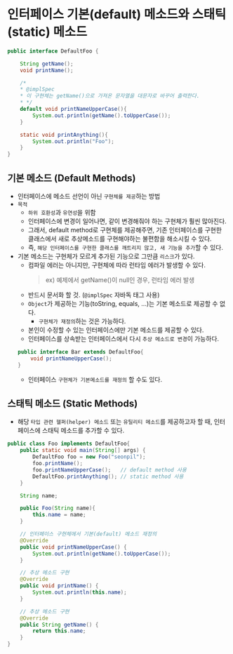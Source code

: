 # 인터페이스 기본(default) 메소드와 스태틱(static) 메소드
```java
public interface DefaultFoo {

    String getName();
    void printName();

    /*
    * @implSpec
    * 이 구현체는 getName()으로 가져온 문자열을 대문자로 바꾸어 출력한다.
    * */
    default void printNameUpperCase(){
        System.out.println(getName().toUpperCase());
    }

    static void printAnything(){
        System.out.println("Foo");
    }
}
```
## 기본 메소드 (Default Methods)
- 인터페이스에 메소드 선언이 아닌 `구현체를 제공`하는 방법
- `목적`
    - `하위 호환성`과 `유연성`을 위함
    - 인터페이스에 변경이 일어나면, 같이 변경해줘야 하는 구현체가 훨씬 많아진다.
    - 그래서, default method로 구현체를 제공해주면, 기존 인터페이스를 구현한 클래스에서 새로 추상메소드를 구현해야하는 불편함을 해소시킬 수 있다.
    - 즉, `해당 인터페이스를 구현한 클래스를 깨트리지 않고, 새 기능을 추가`할 수 있다.
- 기본 메소드는 구현체가 모르게 추가된 기능으로 그만큼 `리스크`가 있다.
    - 컴파일 에러는 아니지만, 구현체에 따라 런타임 에러가 발생할 수 있다.
        > ex) 예제에서 getName()이 null인 경우, 런타임 에러 발생
    - 반드시 문서화 할 것. (`@implSpec` 자바독 태그 사용)
    - `Object`가 제공하는 기능(toString, equals, ...)는 기본 메소드로 제공할 수 없다.
        - `구현체가 재정의`하는 것은 가능하다.
    - 본인이 수정할 수 있는 인터페이스에만 기본 메소드를 제공할 수 있다.
    - 인터페이스를 상속받는 인터페이스에서 다시 `추상 메소드로 변경`이 가능하다.
    ```java
    public interface Bar extends DefaultFoo{
        void printNameUpperCase();
    }
    ```
    - 인터페이스 `구현체가 기본메소드를 재정의` 할 수도 있다.

## 스태틱 메소드 (Static Methods)
- 해당 `타입 관련 헬퍼(helper) 메소드` 또는 `유틸리티 메소드`를 제공하고자 할 때, 인터페이스에 스태틱 메소드를 추가할 수 있다.

```java
public class Foo implements DefaultFoo{
    public static void main(String[] args) {
        DefaultFoo foo = new Foo("seonpil");
        foo.printName();
        foo.printNameUpperCase();   // default method 사용
        DefaultFoo.printAnything(); // static method 사용
    }

    String name;

    public Foo(String name){
        this.name = name;
    }

    // 인터페이스 구현체에서 기본(default) 메소드 재정의
    @Override
    public void printNameUpperCase() {
        System.out.println(getName().toUpperCase());
    }

    // 추상 메소드 구현
    @Override
    public void printName() {
        System.out.println(this.name);
    }

    // 추상 메소드 구현
    @Override
    public String getName() {
        return this.name;
    }
}
```